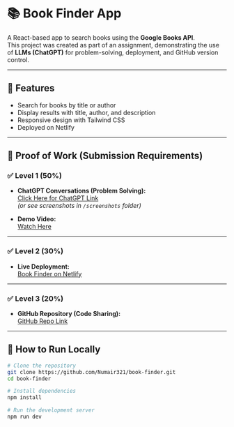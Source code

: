 # 📚 Book Finder App

A React-based app to search books using the **Google Books API**.  
This project was created as part of an assignment, demonstrating the use of **LLMs (ChatGPT)** for problem-solving, deployment, and GitHub version control.

---

## 🔹 Features
- Search for books by title or author  
- Display results with title, author, and description  
- Responsive design with Tailwind CSS  
- Deployed on Netlify  

---

## 🔹 Proof of Work (Submission Requirements)

### ✅ Level 1 (50%)
- **ChatGPT Conversations (Problem Solving):**  
  [Click Here for ChatGPT Link](PUT-YOUR-SHARED-CHATGPT-LINK-HERE)  
  *(or see screenshots in `/screenshots` folder)*  

- **Demo Video:**  
  [Watch Here](PUT-YOUR-VIDEO-LINK-HERE)  

---

### ✅ Level 2 (30%)
- **Live Deployment:**  
  [Book Finder on Netlify](PUT-YOUR-NETLIFY-LINK-HERE)  

---

### ✅ Level 3 (20%)
- **GitHub Repository (Code Sharing):**  
  [GitHub Repo Link](https://github.com/Numair321/book-finder)  

---

## 🔹 How to Run Locally
```bash
# Clone the repository
git clone https://github.com/Numair321/book-finder.git
cd book-finder

# Install dependencies
npm install

# Run the development server
npm run dev
